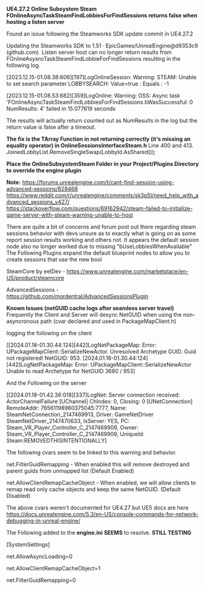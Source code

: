 **UE4.27.2 Online Subsystem Steam FOnlineAsyncTaskSteamFindLobbiesForFindSessions returns false when hosting a listen server**

Found an issue following the Steamworks SDK update commit in UE4.27.2

Updating the Steamworks SDK to 1.51 · EpicGames/UnrealEngine@d9353c9 (github.com)
​
Listen server host can no longer return results from FOnlineAsysncTaskSteamFindLobbieForFindSessions resulting in the following log.

[2023.12.15-01.08.38:606][197]LogOnlineSession: Warning: STEAM: Unable to set search parameter LOBBYSEARCH: Value=true : Equals : -1

[2023.12.15-01.08.53:682][359]LogOnline: Warning: OSS: Async task 'FOnlineAsyncTaskSteamFindLobbiesForFindSessions bWasSuccessful: 0 NumResults: 4' failed in 15.077619 seconds

The results will actually return counted out as NumResults in the log but the return value is false after a timeout.

**​The fix is the TArray Function in not returning correctly (it's missing an equality operator) in OnlineSessionsInterfaceSteam.h**
Line 400 and 413.
JoinedLobbyList.RemoveSingleSwap(LobbyId.AsShared());

**Place the OnlineSubsystemSteam Folder in your Project/Plugins Directory to override the engine plugin**

**Note:**
https://forums.unrealengine.com/t/cant-find-session-using-advanced-sessions/828468
https://www.reddit.com/r/unrealengine/comments/sk3p5l/need_help_with_advanced_sessions_v427/
https://stackoverflow.com/questions/69162942/steam-failed-to-initialize-game-server-with-steam-warning-unable-to-host

There are quite a bit of concerns and forum post out there regarding steam sessions behavior with devs unsure as to exactly what is going on as some report session results working and others not.
It appears the default session node also no longer worked due to missing "bUseLobbiesWhenAvailable"
The Following Plugins expand the default blueprint nodes to allow you to create sessions that use the new bool

SteamCore by eelDev - https://www.unrealengine.com/marketplace/en-US/product/steamcore

AdvancedSessions - https://github.com/mordentral/AdvancedSessionsPlugin


**Known Issues (netGUID cache logs after seamless server travel)**
Frequently the Client and Server will desync NetGUID when using the non-asyncronous path (cvar declared and used in PackageMapClient.h)

logging the following on the client

[[2024.01.18-01.30.44:124][442]LogNetPackageMap: Error: UPackageMapClient::SerializeNewActor. Unresolved Archetype GUID. Guid not registered! NetGUID: 953.
[2024.01.18-01.30.44:124][442]LogNetPackageMap: Error: UPackageMapClient::SerializeNewActor Unable to read Archetype for NetGUID 3680 / 953]

And the Following on the server

[[2024.01.18-01.42.36:018][337]LogNet: Server connection received: ActorChannelFailure [UChannel] ChIndex: 0, Closing: 0 [UNetConnection] RemoteAddr: 76561198960375045:7777, Name: SteamNetConnection_2147469913, Driver: GameNetDriver SteamNetDriver_2147470633, IsServer: YES, PC: Steam_VR_Player_Controller_C_2147469909, Owner: Steam_VR_Player_Controller_C_2147469909, UniqueId: Steam:REMOVEDTHISINTENTIONALLY]

The following cvars seem to be linked to this warning and behavior. 

net.FilterGuidRemapping - When enabled this will remove destroyed and parent guids from unmapped list (Default Enabled)

net.AllowClientRemapCacheObject - When enabled, we will allow clients to remap read only cache objects and keep the same NetGUID. (Default Disabled)

The above cvars weren't documented for UE4.27 but UE5 docs are here https://docs.unrealengine.com/5.3/en-US/console-commands-for-network-debugging-in-unreal-engine/

The Following added to the **engine.ini** **SEEMS** to resolve. **STILL TESTING**

[SystemSettings]

net.AllowAsyncLoading=0

net.AllowClientRemapCacheObject=1

net.FilterGuidRemapping=0 
